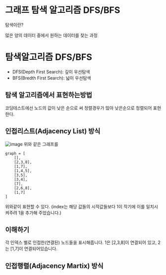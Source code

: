 # 그래프 탐색 알고리즘 DFS/BFS

탐색이란?

많은 양의 데이터 중에서 원하는 데이터를 찾는 과정

# 탐색알고리즘 DFS/BFS

- DFS(Depth First Search): 깊이 우선탐색
- BFS(Bredth First Search): 넓이 우선탐색

## 탐색 알고리즘에서 표현하는방법

코딩테스트에선 노드의 값이 낮은 순으로 써 정렬경우가 많아 낮은순으로 정렬되어 표현한다.

## 인접리스트(Adjacency List) 방식

![image](https://user-images.githubusercontent.com/100751719/194694676-ef7ea90f-f24c-45e0-bef7-78eb480e2445.png)
위와 같은 그래프를

```
graph = [
    [],
    [2,3,8],
    [1,7],
    [1,4,5],
    [3,5],
    [3,4],
    [7],
    [2,6,8],
    [1,7]
]
```

위와같이 표현할 수 있다.
(index는 해당 값들의 시작값들보다 1이 작기에 이를 일치시켜주려 1을 추가해 주었습니다.)

## 이해하기

각 인덱스 별로 인접한(연결된) 노드들을 표시해줍니다.
1은 [2,3,8]이 연결되어 있고, 2는 [1,7]이 연결되어있습니다.

## 인접행렬(Adjacency Martix) 방식

